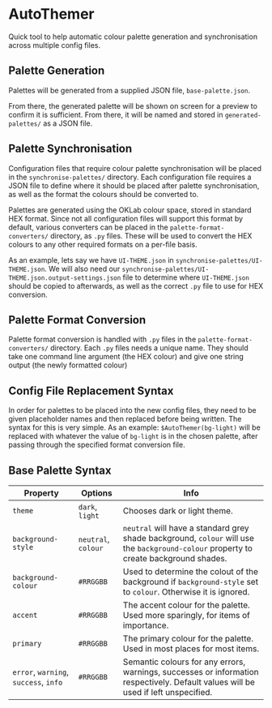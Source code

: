 # AutoThemer
Quick tool to help automatic colour palette generation and synchronisation across multiple config files. 

## Palette Generation
Palettes will be generated from a supplied JSON file, `base-palette.json`.

From there, the generated palette will be shown on screen for a preview to confirm it is sufficient. From there, it will be named and stored in `generated-palettes/` as a JSON file.

## Palette Synchronisation
Configuration files that require colour palette synchronisation will be placed in the `synchronise-palettes/` directory. Each configuration file requires a JSON file to define where it should be placed after palette synchronisation, as well as the format the colours should be converted to.

Palettes are generated using the OKLab colour space, stored in standard HEX format. Since not all configuration files will support this format by default, various converters can be placed in the `palette-format-converters/` directory, as `.py` files. These will be used to convert the HEX colours to any other required formats on a per-file basis.

As an example, lets say we have `UI-THEME.json` in `synchronise-palettes/UI-THEME.json`. We will also need our `synchronise-palettes/UI-THEME.json.output-settings.json` file to determine where `UI-THEME.json` should be copied to afterwards, as well as the correct `.py` file to use for HEX conversion. 

## Palette Format Conversion
Palette format conversion is handled with `.py` files in the `palette-format-converters/` directory. Each `.py` files needs a unique name. They should take one command line argument (the HEX colour) and give one string output (the newly formatted colour)

## Config File Replacement Syntax
In order for palettes to be placed into the new config files, they need to be given placeholder names and then replaced before being written. The syntax for this is very simple. As an example: `$AutoThemer(bg-light)` will be replaced with whatever the value of `bg-light` is in the chosen palette, after passing through the specified format conversion file.

## Base Palette Syntax
| Property | Options | Info |
|----------|---------|------|
| `theme`  | `dark`, `light` | Chooses dark or light theme. |
| `background-style` | `neutral`, `colour` | `neutral` will have a standard grey shade background, `colour` will use the `background-colour` property to create background shades.|
| `background-colour` | `#RRGGBB` | Used to determine the colout of the background if `background-style` set to `colour`. Otherwise it is ignored.|
| `accent` | `#RRGGBB` | The accent colour for the palette. Used more sparingly, for items of importance. |
| `primary` | `#RRGGBB` | The primary colour for the palette. Used in most places for most items. |
| `error`, `warning`, `success`, `info` | `#RRGGBB` | Semantic colours for any errors, warnings, successes or information respectively. Default values will be used if left unspecified.
